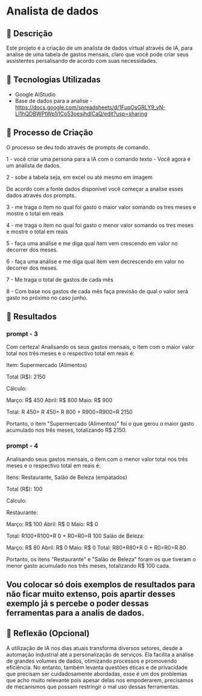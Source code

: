 # Analista de dados

## 📒 Descrição
Este projeto é a criação de um analista de dados virtual através de IA, para analise de uma tabela de gastos mensais, claro que você pode criar seus assistentes persalisando de acordo com suas necessidades.

## 🤖 Tecnologias Utilizadas
 -  Google AIStudio
 -  Base de dados para a analise - https://docs.google.com/spreadsheets/d/1FuqOsGRLY9_vN-LI1hQDBWPtWp1i1Co53oesjhdlCaQ/edit?usp=sharing

## 🧐 Processo de Criação

O processo se deu todo através de prompts de comando.

1 - você criar uma persona para a IA com o comando texto - Você agora é um analista de dados.

2 - sobe a tabela seja, em excel ou até mesmo em imagem

De acordo com a fonte dados disponivel você começar a analise esses dados através dos prompts.

3 - me traga o item no qual foi gasto o maior valor somando os tres meses e mostre o total em reais

4 -	me traga o item no qual foi gasto o menor valor somando os tres meses e mostre o total em reais

5 - faça uma análise e me diga qual item vem crescendo em valor no decorrer dos meses.

6 - faça uma análise e me diga qual item vem decrescendo em valor no decorrer dos meses.

7 - Me traga o total de gastos de cada mês

8 - Com base nos gastos de cada mês faça previsão de qual o valor será gasto no próximo no caso junho.

## 🚀 Resultados

### prompt - 3

Com certeza! Analisando os seus gastos mensais, o item com o maior valor total nos três meses e o respectivo total em reais é:

Item: Supermercado (Alimentos)

Total (R$): 2150

Cálculo:

Março: R$ 450
Abril: R$ 800
Maio: R$ 900

Total: R 450+ R 450+ R 800 + R900=R900=R 2150

Portanto, o item "Supermercado (Alimentos)" foi o que gerou o maior gasto acumulado nos três meses, totalizando R$ 2150.

### prompt - 4 

Analisando seus gastos mensais, o item com o menor valor total nos três meses e o respectivo total em reais é:

Itens: Restaurante, Salão de Beleza (empatados)

Total (R$): 100

Cálculo:

Restaurante:

Março: R$ 100
Abril: R$ 0
Maio: R$ 0

Total: R100+R100+R 0 + R0=R0=R 100
Salão de Beleza:

Março: R$ 80
Abril: R$ 0
Maio: R$ 0
Total: R80+R80+R 0 + R0=R0=R 80

Portanto, os itens "Restaurante" e "Salão de Beleza" foram os que tiveram o menor gasto acumulado nos três meses, totalizando R$ 100 cada.

## Vou colocar só dois exemplos de resultados para não ficar muito extenso, pois apartir desses exemplo já s percebe o poder dessas ferramentas para a analis de dados.

## 💭 Reflexão (Opcional)
A utilização de IA nos dias atuais transforma diversos setores, desde a automação industrial até a personalização de serviços. Ela facilita a análise de grandes volumes de dados, otimizando processos e promovendo eficiência. No entanto, também levanta questões éticas e de privacidade que precisam ser cuidadosamente abordadas, esse é um dos problemas que acho muito relevante pois apesar delas nos empoderarem, precisamos de mecanismos que possam restringir o mal uso dessas ferramentas.
